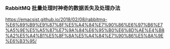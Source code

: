 ### RabbitMQ 批量处理时神奇的数据丢失及处理办法
https://emacsist.github.io/2018/02/08/rabbitmq-%E6%89%B9%E9%87%8F%E5%A4%84%E7%90%86%E6%97%B6%E7%A5%9E%E5%A5%87%E7%9A%84%E6%95%B0%E6%8D%AE%E4%B8%A2%E5%A4%B1%E5%8F%8A%E5%A4%84%E7%90%86%E5%8A%9E%E6%B3%95/